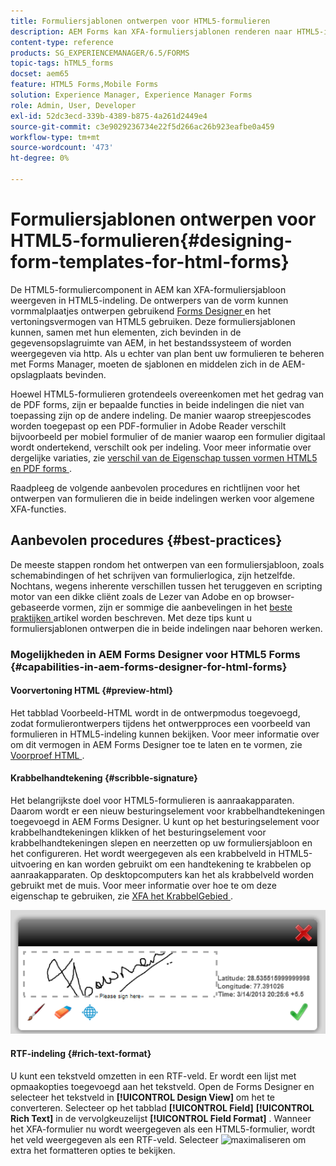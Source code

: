 ```yaml
---
title: Formuliersjablonen ontwerpen voor HTML5-formulieren
description: AEM Forms kan XFA-formuliersjablonen renderen naar HTML5-indeling. Formulierontwerpers kunnen formuliersjablonen ontwerpen met behulp van Designer en de HTML5-uitvoermogelijkheden gebruiken.
content-type: reference
products: SG_EXPERIENCEMANAGER/6.5/FORMS
topic-tags: hTML5_forms
docset: aem65
feature: HTML5 Forms,Mobile Forms
solution: Experience Manager, Experience Manager Forms
role: Admin, User, Developer
exl-id: 52dc3ecd-339b-4389-b875-4a261d2449e4
source-git-commit: c3e9029236734e22f5d266ac26b923eafbe0a459
workflow-type: tm+mt
source-wordcount: '473'
ht-degree: 0%

---
```


# Formuliersjablonen ontwerpen voor HTML5-formulieren{#designing-form-templates-for-html-forms}

De HTML5-formuliercomponent in AEM kan XFA-formuliersjabloon weergeven in HTML5-indeling. De ontwerpers van de vorm kunnen vormmalplaatjes ontwerpen gebruikend [ Forms Designer ](https://www.adobe.com/go/learn_aemforms_designer_63) en het vertoningsvermogen van HTML5 gebruiken. Deze formuliersjablonen kunnen, samen met hun elementen, zich bevinden in de gegevensopslagruimte van AEM, in het bestandssysteem of worden weergegeven via http. Als u echter van plan bent uw formulieren te beheren met Forms Manager, moeten de sjablonen en middelen zich in de AEM-opslagplaats bevinden.

Hoewel HTML5-formulieren grotendeels overeenkomen met het gedrag van de PDF forms, zijn er bepaalde functies in beide indelingen die niet van toepassing zijn op de andere indeling. De manier waarop streepjescodes worden toegepast op een PDF-formulier in Adobe Reader verschilt bijvoorbeeld per mobiel formulier of de manier waarop een formulier digitaal wordt ondertekend, verschilt ook per indeling. Voor meer informatie over dergelijke variaties, zie [ verschil van de Eigenschap tussen vormen HTML5 en PDF forms ](../../forms/using/feature-differentiation-html5-forms-pdf-forms.md).

Raadpleeg de volgende aanbevolen procedures en richtlijnen voor het ontwerpen van formulieren die in beide indelingen werken voor algemene XFA-functies.

## Aanbevolen procedures {#best-practices}

De meeste stappen rondom het ontwerpen van een formuliersjabloon, zoals schemabindingen of het schrijven van formulierlogica, zijn hetzelfde. Nochtans, wegens inherente verschillen tussen het teruggeven en scripting motor van een dikke cliënt zoals de Lezer van Adobe en op browser-gebaseerde vormen, zijn er sommige die aanbevelingen in het [ beste praktijken ](/help/forms/using/design-accessible-html5-forms.md) artikel worden beschreven. Met deze tips kunt u formuliersjablonen ontwerpen die in beide indelingen naar behoren werken.

### Mogelijkheden in AEM Forms Designer voor HTML5 Forms {#capabilities-in-aem-forms-designer-for-html-forms}

#### Voorvertoning HTML {#preview-html}

Het tabblad Voorbeeld-HTML wordt in de ontwerpmodus toegevoegd, zodat formulierontwerpers tijdens het ontwerpproces een voorbeeld van formulieren in HTML5-indeling kunnen bekijken. Voor meer informatie over om dit vermogen in AEM Forms Designer toe te laten en te vormen, zie [ Voorproef HTML ](../../forms/using/preview-xdp-forms-html.md).

#### Krabbelhandtekening {#scribble-signature}

Het belangrijkste doel voor HTML5-formulieren is aanraakapparaten. Daarom wordt er een nieuw besturingselement voor krabbelhandtekeningen toegevoegd in AEM Forms Designer. U kunt op het besturingselement voor krabbelhandtekeningen klikken of het besturingselement voor krabbelhandtekeningen slepen en neerzetten op uw formuliersjabloon en het configureren. Het wordt weergegeven als een krabbelveld in HTML5-uitvoering en kan worden gebruikt om een handtekening te krabbelen op aanraakapparaten. Op desktopcomputers kan het als krabbelveld worden gebruikt met de muis. Voor meer informatie over hoe te om deze eigenschap te gebruiken, zie [ XFA het KrabbelGebied ](../../forms/using/scribble-signature.md).

![ 4 ](assets/4.png)

#### RTF-indeling {#rich-text-format}

U kunt een tekstveld omzetten in een RTF-veld. Er wordt een lijst met opmaakopties toegevoegd aan het tekstveld. Open de Forms Designer en selecteer het tekstveld in **[!UICONTROL Design View]** om het te converteren. Selecteer op het tabblad **[!UICONTROL Field]** **[!UICONTROL Rich Text]** in de vervolgkeuzelijst **[!UICONTROL Field Format]** . Wanneer het XFA-formulier nu wordt weergegeven als een HTML5-formulier, wordt het veld weergegeven als een RTF-veld. Selecteer ![ maximaliseren ](assets/maximize_icon.svg) om extra het formatteren opties te bekijken.
